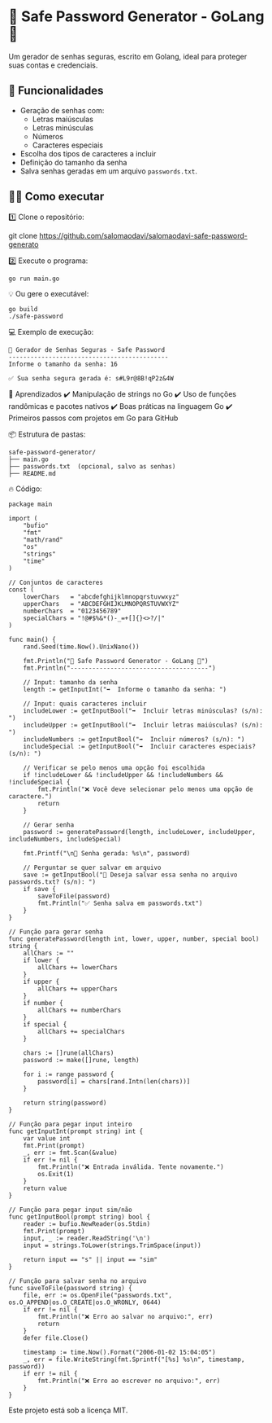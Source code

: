 # 🔐 Safe Password Generator - GoLang 🚀

Um gerador de senhas seguras, escrito em Golang, ideal para proteger suas contas e credenciais.

## 🚀 Funcionalidades
- Geração de senhas com:
  - Letras maiúsculas
  - Letras minúsculas
  - Números
  - Caracteres especiais
- Escolha dos tipos de caracteres a incluir
- Definição do tamanho da senha
- Salva senhas geradas em um arquivo `passwords.txt`.

## 🏃‍♂️ Como executar

1️⃣ Clone o repositório:

git clone https://github.com/salomaodavi/salomaodavi-safe-password-generato
  
2️⃣ Execute o programa:
````
go run main.go
````

💡 Ou gere o executável:
````
go build
./safe-password
````
💻 Exemplo de execução:
```
🔐 Gerador de Senhas Seguras - Safe Password
--------------------------------------------
Informe o tamanho da senha: 16

✅ Sua senha segura gerada é: s#L9r@8B!qP2z&4W
````

🧠 Aprendizados
✔️ Manipulação de strings no Go
✔️ Uso de funções randômicas e pacotes nativos
✔️ Boas práticas na linguagem Go
✔️ Primeiros passos com projetos em Go para GitHub

📦 Estrutura de pastas:
````
safe-password-generator/
├── main.go
├── passwords.txt  (opcional, salvo as senhas)
├── README.md
````
🔥 Código:
````
package main

import (
	"bufio"
	"fmt"
	"math/rand"
	"os"
	"strings"
	"time"
)

// Conjuntos de caracteres
const (
	lowerChars   = "abcdefghijklmnopqrstuvwxyz"
	upperChars   = "ABCDEFGHIJKLMNOPQRSTUVWXYZ"
	numberChars  = "0123456789"
	specialChars = "!@#$%&*()-_=+[]{}<>?/|"
)

func main() {
	rand.Seed(time.Now().UnixNano())

	fmt.Println("🔐 Safe Password Generator - GoLang 🚀")
	fmt.Println("--------------------------------------")

	// Input: tamanho da senha
	length := getInputInt("➡️  Informe o tamanho da senha: ")

	// Input: quais caracteres incluir
	includeLower := getInputBool("➡️  Incluir letras minúsculas? (s/n): ")
	includeUpper := getInputBool("➡️  Incluir letras maiúsculas? (s/n): ")
	includeNumbers := getInputBool("➡️  Incluir números? (s/n): ")
	includeSpecial := getInputBool("➡️  Incluir caracteres especiais? (s/n): ")

	// Verificar se pelo menos uma opção foi escolhida
	if !includeLower && !includeUpper && !includeNumbers && !includeSpecial {
		fmt.Println("❌ Você deve selecionar pelo menos uma opção de caractere.")
		return
	}

	// Gerar senha
	password := generatePassword(length, includeLower, includeUpper, includeNumbers, includeSpecial)

	fmt.Printf("\n🔑 Senha gerada: %s\n", password)

	// Perguntar se quer salvar em arquivo
	save := getInputBool("💾 Deseja salvar essa senha no arquivo passwords.txt? (s/n): ")
	if save {
		saveToFile(password)
		fmt.Println("✅ Senha salva em passwords.txt")
	}
}

// Função para gerar senha
func generatePassword(length int, lower, upper, number, special bool) string {
	allChars := ""
	if lower {
		allChars += lowerChars
	}
	if upper {
		allChars += upperChars
	}
	if number {
		allChars += numberChars
	}
	if special {
		allChars += specialChars
	}

	chars := []rune(allChars)
	password := make([]rune, length)

	for i := range password {
		password[i] = chars[rand.Intn(len(chars))]
	}

	return string(password)
}

// Função para pegar input inteiro
func getInputInt(prompt string) int {
	var value int
	fmt.Print(prompt)
	_, err := fmt.Scan(&value)
	if err != nil {
		fmt.Println("❌ Entrada inválida. Tente novamente.")
		os.Exit(1)
	}
	return value
}

// Função para pegar input sim/não
func getInputBool(prompt string) bool {
	reader := bufio.NewReader(os.Stdin)
	fmt.Print(prompt)
	input, _ := reader.ReadString('\n')
	input = strings.ToLower(strings.TrimSpace(input))

	return input == "s" || input == "sim"
}

// Função para salvar senha no arquivo
func saveToFile(password string) {
	file, err := os.OpenFile("passwords.txt", os.O_APPEND|os.O_CREATE|os.O_WRONLY, 0644)
	if err != nil {
		fmt.Println("❌ Erro ao salvar no arquivo:", err)
		return
	}
	defer file.Close()

	timestamp := time.Now().Format("2006-01-02 15:04:05")
	_, err = file.WriteString(fmt.Sprintf("[%s] %s\n", timestamp, password))
	if err != nil {
		fmt.Println("❌ Erro ao escrever no arquivo:", err)
	}
}
````
Este projeto está sob a licença MIT.





